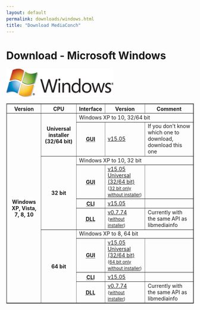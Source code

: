 ```yaml
---
layout: default
permalink: downloads/windows.html
title: "Download MediaConch"
---
```


# Download - Microsoft Windows

<img src="images/Windows.png" alt="Windows logo" width="288" height="76"><br/>

<table border="1">
<thead>
<tr class="table-header">
    <th>Version</th>
    <th>CPU</th>
    <th>Interface</th>
    <th>Version</th>
    <th>Comment</th>
</tr>
</thead>
<tbody>
<tr>
    <th rowspan="10">Windows XP, Vista, 7, 8, 10</th>
    <th rowspan="2">Universal installer (32/64 bit)</th>
    <td class="table-OS" colspan="3" id="i386">Windows XP to 10, 32/64 bit</td>
</tr>
<tr>
    <th><abbr title="Graphical User Interface">GUI</abbr></th>
    <td><a href="http://mediaarea.net/download/binary/mediaconch-gui/15.05/MediaConch_GUI_15.05_Windows.exe">v15.05</a></td>
    <td>If you don't know which one to download, download this one<?php echo $AdSupported; ?></td>
</tr>
<tr>
    <th rowspan="4">32 bit</th>
    <td class="table-OS" colspan="3" id="i386">Windows XP to 10, 32 bit</td>
</tr>
<tr>
    <th><abbr title="Graphical User Interface">GUI</abbr></th>
    <td><a href="http://mediaarea.net/download/binary/mediaconch-gui/15.05/MediaConch_GUI_15.05_Windows.exe">v15.05 Universal (32/64 bit)</a> <small> (<a href="http://mediaarea.net/download/binary/mediaconch-gui/15.05/MediaConch_GUI_15.05_Windows_i386_WithoutInstaller.7z">32 bit only without installer</a>)</small></td>
    <td><?php echo $AdSupported; ?></td>
</tr>
<tr>
    <th><abbr title="Command Line Interface">CLI</abbr></th>
    <td><a href="http://mediaarea.net/download/binary/mediaconch/15.05/MediaConch_CLI_15.05_Windows_i386.zip">v15.05</a></td>
    <td>&nbsp;</td>
</tr>
<tr>
    <th><abbr title="Dynamic Link Library">DLL</abbr></th>
    <td><a href="http://mediaarea.net/download/binary/libmediainfo0/0.7.74/MediaInfo_DLL_0.7.74_Windows_i386.exe">v0.7.74</a><small> (<a href="http://mediaarea.net/download/binary/libmediainfo0/0.7.74/MediaInfo_DLL_0.7.74_Windows_i386_WithoutInstaller.7z">without installer</a>)</small></td>
    <td>Currently with the same API as libmediainfo</td>
</tr>
<tr>
    <th rowspan="4">64 bit</th>
    <td class="table-OS" colspan="3" id="x64">Windows XP to 8, 64 bit</td>
</tr>
<tr>
    <th><abbr title="Graphical User Interface">GUI</abbr></th>
    <td><a href="http://mediaarea.net/download/binary/mediaconch-gui/15.05/MediaConch_GUI_15.05_Windows.exe">v15.05 Universal (32/64 bit)</a> <small>(<a href="http://mediaarea.net/download/binary/mediaconch-gui/15.05/MediaConch_GUI_15.05_Windows_x64_WithoutInstaller.7z">64 bit only without installer</a>)</small></td>
    <td><?php echo $AdSupported; ?></td>
</tr>
<tr>
    <th><abbr title="Command Line Interface">CLI</abbr></th>
    <td><a href="http://mediaarea.net/download/binary/mediaconch/15.05/MediaConch_CLI_15.05_Windows_x64.zip">v15.05</a></td>
    <td>&nbsp;</td>
</tr>
<tr>
    <th><abbr title="Dynamic Link Library">DLL</abbr></th>
    <td><a href="http://mediaarea.net/download/binary/libmediainfo0/0.7.74/MediaInfo_DLL_0.7.74_Windows_x64.exe">v0.7.74</a><small> (<a href="http://mediaarea.net/download/binary/libmediainfo0/0.7.74/MediaInfo_DLL_0.7.74_Windows_x64_WithoutInstaller.7z">without installer</a>)</small></td>
    <td>Currently with the same API as libmediainfo</td>
</tr>
</tbody>
</table>
